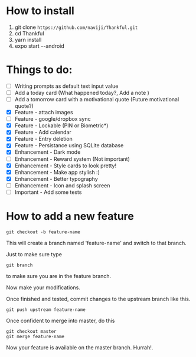 # How to install
1. git clone ```https://github.com/naviji/Thankful.git```
2. cd Thankful
3. yarn install
4. expo start --android

# Things to do:
- [ ] Writing prompts as default text input value
- [ ] Add a today card (What happened today?,  Add a note )
- [ ] Add a tomorrow card with a motivational quote (Future motivational quote?)
- [x] Feature - attach images
- [ ] Feature - google/dropbox sync
- [x] Feature - Lockable (PIN or Biometric*)
- [x] Feature - Add calendar
- [x] Feature - Entry deletion
- [x] Feature - Persistance using SQLite database
- [x] Enhancement - Dark mode
- [ ] Enhancement - Reward system (Not important)
- [x] Enhancement - Style cards to look pretty!
- [x] Enhancement - Make app stylish :) 
- [x] Enhancement - Better typography
- [ ] Enhancement - Icon and splash screen
- [ ] Important - Add some tests

# How to add a new feature
```
git checkout -b feature-name
```

This will create a branch named 'feature-name' and switch to that branch.

Just to make sure type
```
git branch
```
to make sure you are in the feature branch.

Now make your modifications.

Once finished and tested, commit changes to the upstream branch like this.

```
git push upstream feature-name
```

Once confident to merge into master, do this
```
git checkout master
git merge feature-name
```

Now your feature is available on the master branch. Hurrah!.
